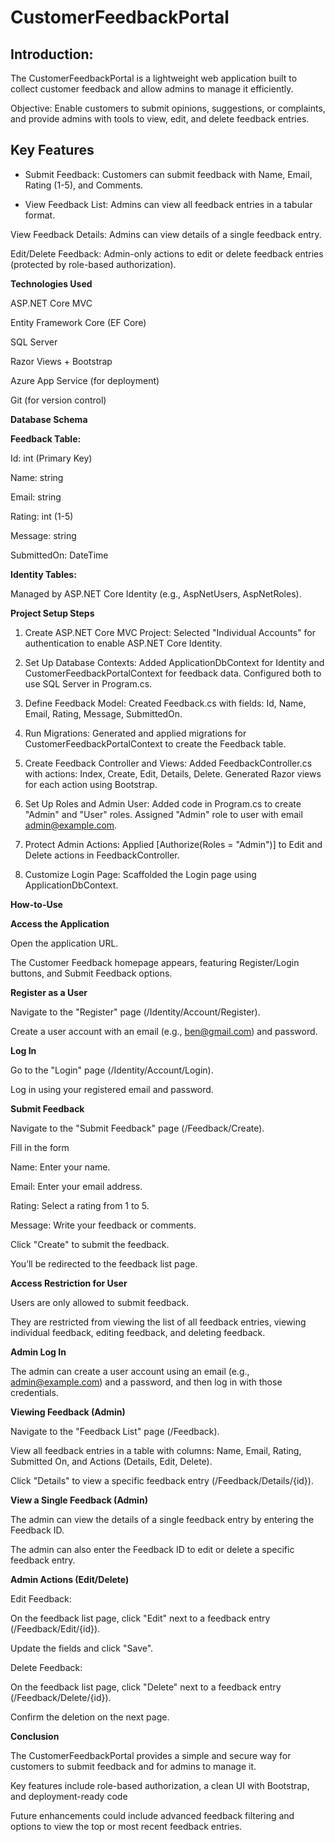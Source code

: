# CustomerFeedbackPortal

## Introduction:

The CustomerFeedbackPortal is a lightweight web application built to collect customer feedback and allow admins to manage it efficiently.

Objective: Enable customers to submit opinions, suggestions, or complaints, and provide admins with tools to view, edit, and delete feedback entries.

## Key Features

- Submit Feedback: Customers can submit feedback with Name, Email, Rating (1-5), and Comments.

- View Feedback List: Admins can view all feedback entries in a tabular format.

View Feedback Details: Admins can view details of a single feedback entry.

Edit/Delete Feedback: Admin-only actions to edit or delete feedback entries (protected by role-based authorization).

**Technologies Used**

ASP.NET Core MVC

Entity Framework Core (EF Core)

SQL Server

Razor Views + Bootstrap

Azure App Service (for deployment)

Git (for version control)

**Database Schema**

**Feedback Table:**

Id: int (Primary Key)

Name: string

Email: string

Rating: int (1-5)

Message: string

SubmittedOn: DateTime

**Identity Tables:**

Managed by ASP.NET Core Identity (e.g., AspNetUsers, AspNetRoles).

**Project Setup Steps**

1. Create ASP.NET Core MVC Project:
  Selected "Individual Accounts" for authentication to enable ASP.NET Core Identity.

2. Set Up Database Contexts:
  Added ApplicationDbContext for Identity and CustomerFeedbackPortalContext for feedback data.
  Configured both to use SQL Server in Program.cs.

3. Define Feedback Model:
  Created Feedback.cs with fields: Id, Name, Email, Rating, Message, SubmittedOn.

4. Run Migrations:
  Generated and applied migrations for CustomerFeedbackPortalContext to create the Feedback table.

5. Create Feedback Controller and Views:
  Added FeedbackController.cs with actions: Index, Create, Edit, Details, Delete.
  Generated Razor views for each action using Bootstrap.

6. Set Up Roles and Admin User:
  Added code in Program.cs to create "Admin" and "User" roles.
  Assigned "Admin" role to user with email admin@example.com.

7. Protect Admin Actions:
  Applied [Authorize(Roles = "Admin")] to Edit and Delete actions in FeedbackController.

8. Customize Login Page:
  Scaffolded the Login page using ApplicationDbContext.

**How-to-Use**

**Access the Application**

Open the application URL.

The Customer Feedback homepage appears, featuring Register/Login buttons, and Submit Feedback options.

**Register as a User**

Navigate to the "Register" page (/Identity/Account/Register).

Create a user account with an email (e.g., ben@gmail.com) and password.

**Log In**

Go to the "Login" page (/Identity/Account/Login).

Log in using your registered email and password.

**Submit Feedback**

Navigate to the "Submit Feedback" page (/Feedback/Create).

Fill in the form

Name: Enter your name.

Email: Enter your email address.

Rating: Select a rating from 1 to 5.

Message: Write your feedback or comments.

Click "Create" to submit the feedback.

You’ll be redirected to the feedback list page.

**Access Restriction for User**

Users are only allowed to submit feedback.

They are restricted from viewing the list of all feedback entries, viewing individual feedback, editing feedback, and deleting feedback.

**Admin Log In**

The admin can create a user account using an email (e.g., admin@example.com) and a password, and then log in with those credentials.

**Viewing Feedback (Admin)**

Navigate to the "Feedback List" page (/Feedback).

View all feedback entries in a table with columns: Name, Email, Rating, Submitted On, and Actions (Details, Edit, Delete).

Click "Details" to view a specific feedback entry (/Feedback/Details/{id}).

**View a Single Feedback (Admin)**

The admin can view the details of a single feedback entry by entering the Feedback ID.

The admin can also enter the Feedback ID to edit or delete a specific feedback entry.

**Admin Actions (Edit/Delete)**

Edit Feedback:

On the feedback list page, click "Edit" next to a feedback entry (/Feedback/Edit/{id}).

Update the fields and click "Save".

Delete Feedback:

On the feedback list page, click "Delete" next to a feedback entry (/Feedback/Delete/{id}).

Confirm the deletion on the next page.

**Conclusion**

The CustomerFeedbackPortal provides a simple and secure way for customers to submit feedback and for admins to manage it.

Key features include role-based authorization, a clean UI with Bootstrap, and deployment-ready code

Future enhancements could include advanced feedback filtering and options to view the top or most recent feedback entries.











